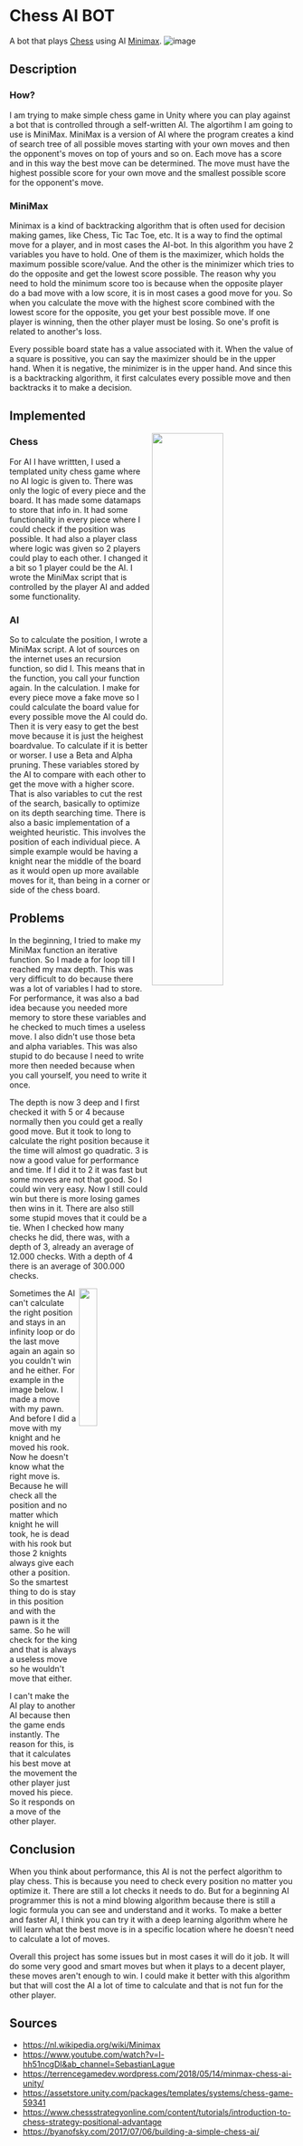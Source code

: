 # Chess AI BOT
A bot that plays [Chess](https://en.wikipedia.org/wiki/Chess) using AI [Minimax](https://en.wikipedia.org/wiki/Minimax).
![image](https://user-images.githubusercontent.com/70661716/150417511-cb5ed31b-2c05-4915-9e5c-329044622c54.png)

## Description
### How?
 I am trying to make simple chess game in Unity where you can play against a bot that is controlled through a self-written AI. The algortihm I am going to use is MiniMax. MiniMax is a version of AI where the program creates a kind of search tree of all possible moves starting with your own moves and then the opponent's moves on top of yours and so on. Each move has a score and in this way the best move can be determined. The move must have the highest possible score for your own move and the smallest possible score for the opponent's move.

### MiniMax
Minimax is a kind of backtracking algorithm that is often used for decision making games, like Chess, Tic Tac Toe, etc. It is a way to find the optimal move for a player, and in most cases the AI-bot. In this algorithm you have 2 variables you have to hold. One of them is the maximizer, which holds the maximum possible score/value. And the other is the minimizer which tries to do the opposite and get the lowest score possible. The reason why you need to hold the minimum score too is because when the opposite player do a bad move with a low score, it is in most cases a good move for you. So when you calculate the move with the highest score combined with the lowest score for the opposite, you get your best possible move. If one player is winning, then the other player must be losing. So one's profit is related to another's loss.

Every possible board state has a value associated with it. When the value of a square is possitive, you can say the maximizer should be in the upper hand. When it is negative, the minimizer is in the upper hand. And since this is a backtracking algorithm, it first calculates every possible move and then backtracks it to make a decision.

## Implemented
<img src="https://user-images.githubusercontent.com/70661716/150419429-8dad2065-cd28-42b5-ac0e-077f6b96e35f.gif" img align="right" width="50%">

### Chess
For AI I have writtten, I used a templated unity chess game where no AI logic is given to. There was only the logic of every piece and the board. It has made some datamaps to store that info in. It had some functionality in every piece where I could check if the position was possible. It had also a player class where logic was given so 2 players could play to each other. I changed it a bit so 1 player could be the AI. I wrote the MiniMax script that is controlled by the player AI and added some functionality.

### AI
So to calculate the position, I wrote a MiniMax script. A lot of sources on the internet uses an recursion function, so did I. This means that in the function, you call your function again. In the calculation. I make for every piece move a fake move so I could calculate the board value for every possible move the AI could do. Then it is very easy to get the best move because it is just the heighest boardvalue. To calculate if it is better or worser. I use a Beta and Alpha pruning. These variables stored by the AI to compare with each other to get the move with a higher score. That is also variables to cut the rest of the search, basically to optimize on its depth searching time. There is also a basic implementation of a weighted heuristic. This involves the position of each individual piece. A simple example would be having a knight near the middle of the board as it would open up more available moves for it, than being in a corner or side of the chess board.

## Problems
In the beginning, I tried to make my MiniMax function an iterative function. So I made a for loop till I reached my max depth. This was very difficult to do because there was a lot of variables I had to store. For performance, it was also a bad idea because you needed more memory to store these variables and he checked to much times a useless move. I also didn't use those beta and alpha variables. This was also stupid to do because I need to write more then needed because when you call yourself, you need to write it once.

The depth is now 3 deep and I first checked it with 5 or 4 because normally then you could get a really good move. But it took to long to calculate the right position because it the time will almost go quadratic. 3 is now a good value for performance and time. If I did it to 2 it was fast but some moves are not that good. So I could win very easy. Now I still could win but there is more losing games then wins in it. There are also still some stupid moves that it could be a tie. When I checked how many checks he did, there was, with a depth of 3, already an average of 12.000 checks. With a depth of 4 there is an average of 300.000 checks. 

<img src="https://user-images.githubusercontent.com/70661716/150187535-871b9052-1a3f-4f5f-a87d-63fb17131282.png" width="25%" img align="right">
Sometimes the AI can't calculate the right position and stays in an infinity loop or do the last move again an again so you couldn't win and he either. For example in the image below. I made a move with my pawn. And before I did a move with my knight and he moved his rook. Now he doesn't know what the right move is. Because he will check all the position and no matter which knight he will took, he is dead with his rook but those 2 knights always give each other a position. So the smartest thing to do is stay in this position and with the pawn is it the same. So he will check for the king and that is always a useless move so he wouldn't move that either.

I can't make the AI play to another AI because then the game ends instantly. The reason for this, is that it calculates his best move at the movement the other player just moved his piece. So it responds on a move of the other player. 

## Conclusion
When you think about performance, this AI is not the perfect algorithm to play chess. This is because you need to check every position no matter you optimize it. There are still a lot checks it needs to do. But for a beginning AI programmer this is not a mind blowing algorithm because there is still a logic formula you can see and understand and it works. To make a better and faster AI, I think you can try it with a deep learning algorithm where he will learn what the best move is in a specific location where he doesn't need to calculate a lot of moves.

Overall this project has some issues but in most cases it will do it job. It will do some very good and smart moves but when it plays to a decent player, these moves aren't enough to win. I could make it better with this algorithm but that will cost the AI a lot of time to calculate and that is not fun for the other player. 

## Sources
* https://nl.wikipedia.org/wiki/Minimax
* https://www.youtube.com/watch?v=l-hh51ncgDI&ab_channel=SebastianLague
* https://terrencegamedev.wordpress.com/2018/05/14/minmax-chess-ai-unity/
* https://assetstore.unity.com/packages/templates/systems/chess-game-59341
* https://www.chessstrategyonline.com/content/tutorials/introduction-to-chess-strategy-positional-advantage
* https://byanofsky.com/2017/07/06/building-a-simple-chess-ai/
